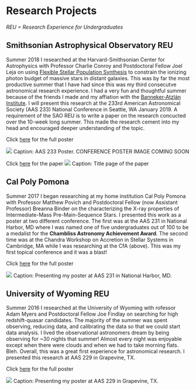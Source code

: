 # Research Projects
*REU = Research Experience for Undergraduates*

## Smithsonian Astrophysical Observatory REU
Summer 2018 I researched at the Harvard-Smithsonian Center for Astrophysics with Professor Charlie Conroy and Postdoctoral Fellow Joel Leja on using [Flexible Stellar Population Synthesis](https://github.com/cconroy20/fsps) to constrain the ionizing photon budget of massive stars in distant galaxies. This was by far the most productive summer that I have had since this was my third consecutve astronomical research experience. I had a very fun and thoughtful summer because of the friends I made and my affiation with the [Banneker-Atzlán Institute](https://bannekerinstitute.fas.harvard.edu). I will present this research at the 233rd American Astronomical Society (AAS 233) National Conference in Seattle, WA January 2019. A requirement of the SAO REU is to write a paper on the research concucted over the 10-week long summer. This made the research cement into my head and encouraged deeper understanding of the topic.

Click [here](https://evanhazey.github.io/evanhazenunez/Graphics/Nunez_AAS_2019.pdf) for the full poster

<img src="https://evanhazey.github.io/evanhazenunez/Graphics/Nunez_AAS_2019.jpg">
Caption: AAS 233 Poster. CONFERENCE POSTER IMAGE COMING SOON


Click [here](https://evanhazey.github.io/evanhazenunez/Graphics/Nunez_SAO_REU_Final.pdf) for the paper
<img src="https://evanhazey.github.io/evanhazenunez/Graphics/Nunez_SAO_REU_Final.jpg">
Caption: Title page of the paper



## Cal Poly Pomona

Summer 2017 I began researching at my home institution Cal Poly Pomona with Professor Matthew Povich and Postdoctoral Fellow (now Assistant Professor) Breanna Binder on the characterizing the X-ray properties of Intermediate-Mass Pre-Main-Sequence Stars. I presented this work as a poster at two different conference. The first was at the AAS 231 in National Harbor, MD where I was named one of five undergraduates out of 100 to be a medalist for the **Chambliss Astronomy Achievement Award**. The second time was at the Chandra Workshop on Accretion in Stellar Systems in Cambridge, MA while I was researching at the CfA (above). This was my first topical conference and it was a blast!

Click [here](https://evanhazey.github.io/evanhazenunez/Graphics/Nunez_AAS_2018.pdf) for the full poster

<img src="https://evanhazey.github.io/evanhazenunez/Graphics/AAS_2018_pic.JPG">
Caption: Presenting my poster at AAS 231 in National Harbor, MD.



## University of Wyoming REU

Summer 2016 I researched at the University of Wyoming with rofessor Adam Myers and Postdoctoral Fellow Joe Findlay on searching for high redshift-quasar candidates. The majority of the summer was spent observing, reducing data, and calibrating the data so that we could start data analysis. I lived the observational astronomers dream by being observing for ~30 nights that summer! Almost every night was enjoyable except when there were clouds and when we had to take morning flats. Bleh. Overall, this was a great first experience for astronomical research. I presented this research at AAS 229 in Grapevine, TX.

Click [here](https://evanhazey.github.io/evanhazenunez/Graphics/Nunez_AAS_2017.pdf) for the full poster

<img src="https://evanhazey.github.io/evanhazenunez/Graphics/AAS_2017_pic.JPG">
Caption: Presenting my poster at AAS 229 in Grapevine, TX.
